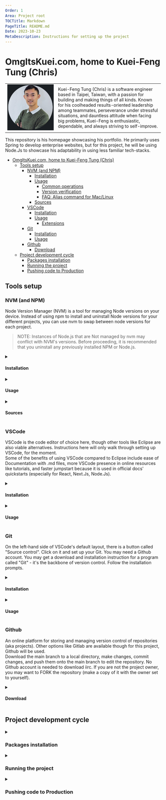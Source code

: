 ```yaml
---
Order: 1
Area: Project root
TOCTitle: Markdown
PageTitle: README.md
Date: 2023-10-23
MetaDescription: Instructions for setting up the project
---
```

# OmgItsKuei.com, home to Kuei-Feng Tung (Chris)

<table border="0">
 <tr>
    <td width="150"><img src="readme_imgs/linkedin_headshot.png?raw=false" /></td>
    <td>Kuei-Feng Tung (Chris) is a software engineer based in Taipei, Taiwan, with a passion for building and making things of all kinds. Known for his coolheaded results-oriented leadership among teammates, perseverance under stressful situations, and dauntless attitude when facing big problems, Kuei-Feng is enthusiastic, dependable, and always striving to self-improve. </td>
 </tr>
</table>

This repository is his homepage showcasing his portfolio. He primarily uses Spring to develop enterprise websites, but for this project, he will be using Node.Js to showcase his adaptability in using less familiar tech-stacks.

- [OmgItsKuei.com, home to Kuei-Feng Tung (Chris)](#omgitskueicom-home-to-kuei-feng-tung-chris)
  - [Tools setup](#tools-setup)
    - [NVM (and NPM)](#nvm-and-npm)
      - [Installation](#installation)
      - [Usage](#usage)
        - [Common operations](#common-operations)
        - [Version verification](#version-verification)
        - [FAQ: Alias command for Mac/Linux](#faq-alias-command-for-maclinux)
      - [Sources](#sources)
    - [VSCode](#vscode)
      - [Installation](#installation-1)
      - [Usage](#usage-1)
        - [Extensions](#extensions)
    - [Git](#git)
      - [Installation](#installation-2)
      - [Usage](#usage-2)
    - [Github](#github)
      - [Download](#download)
  - [Project development cycle](#project-development-cycle)
    - [Packages installation](#packages-installation)
    - [Running the project](#running-the-project)
    - [Pushing code to Production](#pushing-code-to-production)


## Tools setup

### NVM (and NPM)

Node Version Manager (NVM) is a tool for managing Node versions on your device. Instead of using npm to install and uninstall Node versions for your different projects, you can use nvm to swap between node versions for each project.

> NOTE: Instances of Node.js that are Not managed by nvm may conflict with NVM's versions. Before proceeding, it is recommended that you uninstall any previously installed NPM or Node.js.

<details>
<summary>

#### Installation

</summary>

In the [nvm-windows repository Readme](https://github.com/coreybutler/nvm-windows/releases) for Windows, click on the nvm-setup.exe asset to download the installation tool for nvm, or the nvm-noinstall.zip to extract the tool skipping installation then running the ``install.cmd`` as Administrator.

> Note: If you specify a custom location to install nvm, a ``settings.txt`` is created for you at the install path. You can (probably) create a ``settings.txt`` file yourself and put it in the nvm install location with the following fields if you need to move the nvm install location later.

```Powershell
root: C:\Users\someUser\Documents\Coding\Tools\nvm 
path: C:\Program Files\nodejs 
arch: 64 
proxy: none
```

> The ``root`` field is the directory where nvm should store different versions of node.js - you can specify this value during ``install.cmd``. I currently organize it so that npm versions are all installed at the same directory as nvm itself. If I ever move the nvm directory, I need to also update this value.  
The ``path`` field's value always points to ``C:\Program Files\nodejs`` because that's where other programs will go to look for nodejs. If you go to ``C:\Program Files\nodejs``, you'll notice that this ```\nodejs``` folder is actually a shortcut with a ``Target path`` that points back to nvm's ``root``.

</details>


<details>
<summary>

#### Usage

</summary>

##### Common operations

Open Powershell, Command Prompt, or VSCode Terminal to input the following commands. You may get popups from Windows Process Manager when running these commands in VSCode Terminal - accept and continue.

Using ``list available`` will display all available versions of npm through nvm. 
```Powershell
nvm on
nvm list available
```

Use ``install`` to download the npm version you want.
```Powershell
# various examples of the 'install' command:
nvm install node # ('node' is alias for latest)
nvm install latest # same as above
# OR longterm support version
nvm install lts
# OR some specific version
nvm install 21.0.0
```

Use ``list`` to see which versions you currently have installed.
```Powershell
nvm list
# displays various downloaded versions
```

Use ``use`` to swap to a specific version.
```Powershell
# various examples of the 'use' command:
nvm use node
nvm use latest
nvm use lts
nvm use 21.0.0
```

##### Version verification

Enter this in VSCode terminal to see the current version of Node.js in use. It should return the version set by nvm. If this doesn't work, see below.

```Powershell
nvm use 21.0.0
node -v
# v21.0.0
```

##### FAQ: Alias command for Mac/Linux

VSCode (linux/iOS) comes bundled with its own Node version. Set a new alias called 'default' to the version you want to use to make sure VSCode uses NVM's version and not its own.  
As of nvm version 1.1.11, Mac iOS and Linux will support the ``alias`` command, while Windows 10 won't recognize the command. You can test this with:
```Powershell
nvm alias default 21.0.0 # Use 'default' as alias name to set VSCode npm version on linux/iOS
```
Another option is to create a .vscode/launch.json file in the project, which would specify the Node.js version via its "runtimeVersion" key-pair, but I haven't tried this myself. For source, see [VSCode docs: Launch config](#sources).

Just out of curiosity, you can try the alias command in Windows 10 to see what happens (spoiler; it doesn't work).
```Powershell
# In Windows 10 powershell/command prompt/vscode terminal, ...
nvm v
# 1.1.11
nvm alias testing123 21.0.0
# Terminal outputs all currently supported commands for nvm (which doesn't include 'alias')
nvm use testing123
# "testing123" is not a valid version or known alias.
# Available aliases: latest, node (latest), lts
``` 

</details>


<details>
<summary>

#### Sources

</summary>

[npm docs on installing Node.js](https://docs.npmjs.com/downloading-and-installing-node-js-and-npm)

[freecodecamp: nvm install guide](https://www.freecodecamp.org/news/node-version-manager-nvm-install-guide/)

[freecodecamp: nvm install node versions](https://www.freecodecamp.org/news/nvm-for-windows-how-to-download-and-install-node-version-manager-in-windows-10/)

[StackOverflow: VSCode to use node version by nvm (Mac/Linux)](https://stackoverflow.com/questions/44700432/visual-studio-code-to-use-node-version-specified-by-nvm)

[VSCode docs: Launch config](https://code.visualstudio.com/docs/editor/debugging#_launch-configurations)

</details>



### VSCode

VSCode is the code editor of choice here, though other tools like Eclipse are also viable alternatives. 
Instructions here will only walk through setting up VSCode, for the moment.  
Some of the benefits of using VSCode compared to Eclipse include ease of Documentation with .md files, more VSCode presence in online resources like tutorials, and faster jumpstart because it is used in official docs' quickstarts (especially for React, Next.Js, Node.Js).

<details>
<summary>

#### Installation

</summary>

Go to [https://code.visualstudio.com/download](https://code.visualstudio.com/download) and download the latest version for your OS.  
Use X64 unless you're working on a Raspberry Pi or similar Arm processor.

</details>


<details>
<summary>

#### Usage

</summary>


##### Extensions

Install the following extensions to assist with development.

<table>
  <thead>
    <tr>
      <td>Name</td>
      <td>Author</td>
      <td>Extension ID</td>
      <td>Marketplace Link</td>
      <td>Purpose</td>
    </tr>
  </thead>
  <tbody>
<tr>
  <td>Markdown All in One </td>
  <td>Yu Zhang</td>
  <td>yzhang.markdown-all-in-one</td>
  <td>

  [Link](https://marketplace.visualstudio.com/items?itemName=yzhang.markdown-all-in-one)

  </td>
  <td>Auto-updates Table of Contents in md, shortcut for common edits, md previews</td>
</tr>
<tr>
  <td>Markdown Preview Github Styling </td>
  <td>Matt Bierner</td>
  <td>bierner.markdown-preview-github-styles</td>
  <td>

  [Link](https://marketplace.visualstudio.com/items?itemName=bierner.markdown-preview-github-styles)

  </td>
  <td>Extends VS Code's built-in markdown preview to match github's styling</td>
</tr>
  </tbody>
</table>
</details>



### Git

On the left-hand side of VSCode's default layout, there is a button called "Source control". Click on it and set up your Git. You may need a Github account.
You may get a download and installation instruction for a program called "Git" - it's the backbone of version control. Follow the installation prompts.  

<details> 
<summary>

#### Installation

</summary>
*To be further expanded on later...*
</details>


<details> 
<summary>

#### Usage

</summary>
*To be further expanded on later...*
</details>


### Github

An online platform for storing and managing version control of repositories (aka projects). Other options like Gitlab are available though for this project, Github will be used.  
Download the main branch to a local directory, make changes, commit changes, and push them onto the main branch to edit the repository. No Github account is needed to download iirc. If you are not the project owner, you may want to FORK the repository (make a copy of it with the owner set to yourself).

<details>
<summary>

#### Download

</summary>

Download the project repository [here](https://github.com/omgitskuei/omgitskuei.com) by:
1. Click the green "<> Code" button. 

![toolssetup_github_img1](readme_imgs/toolssetup_github_img1.png?raw=false "An image showing the green button")

2. Make sure it says "Local", and not "Codespace" on the earmark, unless you're using Github Codespace. Click the "Download ZIP" button

![toolssetup_github_img2](readme_imgs/toolssetup_github_img2.png?raw=false "An image showing the download button")

</details>


## Project development cycle

<details>
<summary>

### Packages installation

</summary>

In the previous step [Github > Project download](#project-download), you cloned the project to a local directory from Github.  
Continuing from there;

1. Open the project as a folder in VSCode.

2. Check to make sure nvm has successfully set the Node version. 
```Powershell
npm -v
node -v # same version as one set by nvm
```
> You may get a different version from the one you installed. This is because VSCode comes bundled with its own Node version. See the [NVM > Alias command for Mac/Linux ](#alias-command-for-maclinux) section above for solutions.

1. Use VSCode Terminal to ``cd`` to the directory where the project's ***package.json*** is located and run ``install`` and ``run`` commands.
> A package.json file is a manifest of your project that includes the packages and applications the project depends on and metadata like the name, description, and author of the project.  
[Source: nodesource.com/](https://nodesource.com/blog/an-absolute-beginners-guide-to-using-npm/)

1. Use the ``install`` command to download all modules listed as dependencies and devDependencies in the package.json into the current directory.
```Powershell
# 'cd' to the project root, or open the project 
cd omgitskueicom
# display contents of directory omgitskueicom
dir # it should list files including a "package.json"
npm install
```

</details>


<details>
<summary>

### Running the project

</summary>

Use the ``run`` command to start up the project. Giving it a "dev" option makes the project refresh so that new changes can be quickly previewed.

```Powershell
# dev makes the project refresh with every save
npm run dev 
```

</details>


<details>
<summary>

### Pushing code to Production

</summary>

<!-- Use the ``run`` command to start up the project. Giving it a "dev" option makes the project refresh so that new changes can be quickly previewed.

```Powershell
# dev makes the project refresh with every save
npm run dev 
``` -->

*To be further expanded on later...*

</details>
